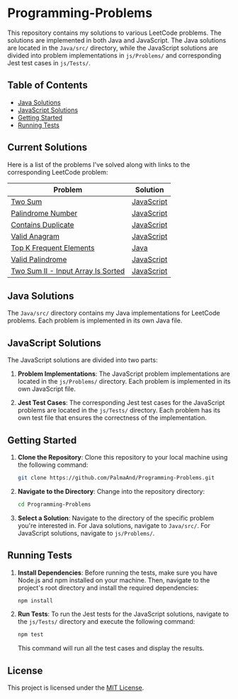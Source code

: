 # Programming-Problems

This repository contains my solutions to various LeetCode problems. The solutions are implemented in both Java and JavaScript. The Java solutions are located in the `Java/src/` directory, while the JavaScript solutions are divided into problem implementations in `js/Problems/` and corresponding Jest test cases in `js/Tests/`.

## Table of Contents

- [Java Solutions](#java-solutions)
- [JavaScript Solutions](#javascript-solutions)
- [Getting Started](#getting-started)
- [Running Tests](#running-tests)

## Current Solutions

Here is a list of the problems I've solved along with links to the corresponding LeetCode problem:

| Problem | Solution |
| ------- | -------- |
| [Two Sum](https://leetcode.com/problems/two-sum/) | [JavaScript](js/Problems/twoSum.js) |
| [Palindrome Number](https://leetcode.com/problems/palindrome-number/) | [JavaScript](js/Problems/isPalindrome.js) |
| [Contains Duplicate](https://leetcode.com/problems/contains-duplicate/) | [JavaScript](js/Problems/containsDuplicate.js) |
| [Valid Anagram](https://leetcode.com/problems/valid-anagram/) | [JavaScript](js/Problems/isAnagram.js) |
| [Top K Frequent Elements](https://leetcode.com/problems/top-k-frequent-elements/) | [Java](Java/src/TopKFrequent.java)|
| [Valid Palindrome](https://leetcode.com/problems/valid-palindrome/) | [JavaScript](js/Problems/isPalindrome.js) |
| [Two Sum II - Input Array Is Sorted](https://leetcode.com/problems/two-sum-ii-input-array-is-sorted/) | [JavaScript](js/Problems/twoSum2.js) |

## Java Solutions

The `Java/src/` directory contains my Java implementations for LeetCode problems. Each problem is implemented in its own Java file.

## JavaScript Solutions

The JavaScript solutions are divided into two parts:

1. **Problem Implementations**: The JavaScript problem implementations are located in the `js/Problems/` directory. Each problem is implemented in its own JavaScript file.

2. **Jest Test Cases**: The corresponding Jest test cases for the JavaScript problems are located in the `js/Tests/` directory. Each problem has its own test file that ensures the correctness of the implementation.

## Getting Started

1. **Clone the Repository**: Clone this repository to your local machine using the following command:

    ```bash
    git clone https://github.com/PalmaAnd/Programming-Problems.git
    ```

2. **Navigate to the Directory**: Change into the repository directory:

    ```bash
    cd Programming-Problems
    ```

3. **Select a Solution**: Navigate to the directory of the specific problem you're interested in. For Java solutions, navigate to `Java/src/`. For JavaScript solutions, navigate to `js/Problems/`.

## Running Tests

1. **Install Dependencies**: Before running the tests, make sure you have Node.js and npm installed on your machine. Then, navigate to the project's root directory and install the required dependencies:

    ```bash
    npm install
    ```

2. **Run Tests**: To run the Jest tests for the JavaScript solutions, navigate to the `js/Tests/` directory and execute the following command:

    ```bash
    npm test
    ```

    This command will run all the test cases and display the results.

## License

This project is licensed under the [MIT License](LICENSE).
